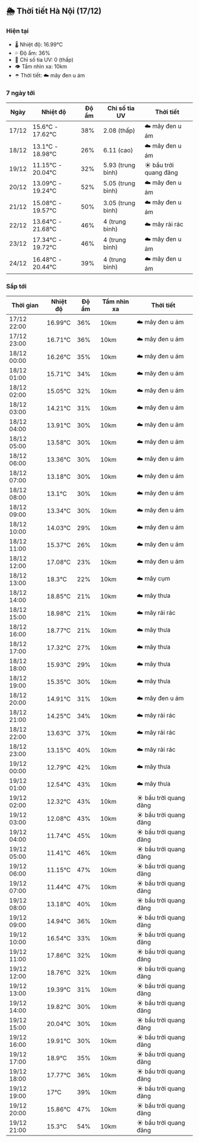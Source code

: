 ## 🌦️ Thời tiết Hà Nội (17/12)

### Hiện tại

- 🌡️ Nhiệt độ: 16.99℃
- 💦 Độ ẩm: 36%
- 🌟 Chỉ số tia UV: 0 (thấp)
- 👁️ Tầm nhìn xa: 10km
- ☂️ Thời tiết: ☁️ mây đen u ám

### 7 ngày tới

| Ngày | Nhiệt độ | Độ ẩm | Chỉ số tia UV | Thời tiết |
| --- | --- | --- | --- | --- |
| 17/12 | 15.6℃ - 17.62℃ | 38% | 2.08 (thấp) | ☁️ mây đen u ám |
| 18/12 | 13.1℃ - 18.98℃ | 26% | 6.11 (cao) | ☁️ mây đen u ám |
| 19/12 | 11.15℃ - 20.04℃ | 32% | 5.93 (trung bình) | ☀️ bầu trời quang đãng |
| 20/12 | 13.09℃ - 19.24℃ | 52% | 5.05 (trung bình) | ☁️ mây đen u ám |
| 21/12 | 15.08℃ - 19.57℃ | 50% | 3.05 (trung bình) | ☁️ mây đen u ám |
| 22/12 | 13.64℃ - 21.68℃ | 46% | 4 (trung bình) | ☁️ mây rải rác |
| 23/12 | 17.34℃ - 19.72℃ | 46% | 4 (trung bình) | ☁️ mây đen u ám |
| 24/12 | 16.48℃ - 20.44℃ | 39% | 4 (trung bình) | ☁️ mây đen u ám |

### Sắp tới

| Thời gian | Nhiệt độ | Độ ẩm | Tầm nhìn xa | Thời tiết |
| --- | --- | --- | --- | --- |
| 17/12 22:00 | 16.99℃ | 36% | 10km | ☁️ mây đen u ám |
| 17/12 23:00 | 16.71℃ | 36% | 10km | ☁️ mây đen u ám |
| 18/12 00:00 | 16.26℃ | 35% | 10km | ☁️ mây đen u ám |
| 18/12 01:00 | 15.71℃ | 34% | 10km | ☁️ mây đen u ám |
| 18/12 02:00 | 15.05℃ | 32% | 10km | ☁️ mây đen u ám |
| 18/12 03:00 | 14.21℃ | 31% | 10km | ☁️ mây đen u ám |
| 18/12 04:00 | 13.91℃ | 30% | 10km | ☁️ mây đen u ám |
| 18/12 05:00 | 13.58℃ | 30% | 10km | ☁️ mây đen u ám |
| 18/12 06:00 | 13.36℃ | 30% | 10km | ☁️ mây đen u ám |
| 18/12 07:00 | 13.18℃ | 30% | 10km | ☁️ mây đen u ám |
| 18/12 08:00 | 13.1℃ | 30% | 10km | ☁️ mây đen u ám |
| 18/12 09:00 | 13.34℃ | 30% | 10km | ☁️ mây đen u ám |
| 18/12 10:00 | 14.03℃ | 29% | 10km | ☁️ mây đen u ám |
| 18/12 11:00 | 15.37℃ | 26% | 10km | ☁️ mây đen u ám |
| 18/12 12:00 | 17.08℃ | 23% | 10km | ☁️ mây đen u ám |
| 18/12 13:00 | 18.3℃ | 22% | 10km | ☁️ mây cụm |
| 18/12 14:00 | 18.85℃ | 21% | 10km | ☁️ mây thưa |
| 18/12 15:00 | 18.98℃ | 21% | 10km | ☁️ mây rải rác |
| 18/12 16:00 | 18.77℃ | 21% | 10km | ☁️ mây thưa |
| 18/12 17:00 | 17.32℃ | 27% | 10km | ☁️ mây thưa |
| 18/12 18:00 | 15.93℃ | 29% | 10km | ☁️ mây thưa |
| 18/12 19:00 | 15.35℃ | 30% | 10km | ☁️ mây thưa |
| 18/12 20:00 | 14.91℃ | 31% | 10km | ☁️ mây đen u ám |
| 18/12 21:00 | 14.25℃ | 34% | 10km | ☁️ mây rải rác |
| 18/12 22:00 | 13.63℃ | 37% | 10km | ☁️ mây rải rác |
| 18/12 23:00 | 13.15℃ | 40% | 10km | ☁️ mây rải rác |
| 19/12 00:00 | 12.79℃ | 42% | 10km | ☁️ mây thưa |
| 19/12 01:00 | 12.54℃ | 43% | 10km | ☁️ mây thưa |
| 19/12 02:00 | 12.32℃ | 43% | 10km | ☀️ bầu trời quang đãng |
| 19/12 03:00 | 12.08℃ | 43% | 10km | ☀️ bầu trời quang đãng |
| 19/12 04:00 | 11.74℃ | 45% | 10km | ☀️ bầu trời quang đãng |
| 19/12 05:00 | 11.41℃ | 46% | 10km | ☀️ bầu trời quang đãng |
| 19/12 06:00 | 11.15℃ | 47% | 10km | ☀️ bầu trời quang đãng |
| 19/12 07:00 | 11.44℃ | 47% | 10km | ☀️ bầu trời quang đãng |
| 19/12 08:00 | 13.18℃ | 40% | 10km | ☀️ bầu trời quang đãng |
| 19/12 09:00 | 14.94℃ | 36% | 10km | ☀️ bầu trời quang đãng |
| 19/12 10:00 | 16.54℃ | 33% | 10km | ☀️ bầu trời quang đãng |
| 19/12 11:00 | 17.86℃ | 32% | 10km | ☀️ bầu trời quang đãng |
| 19/12 12:00 | 18.76℃ | 32% | 10km | ☀️ bầu trời quang đãng |
| 19/12 13:00 | 19.39℃ | 31% | 10km | ☀️ bầu trời quang đãng |
| 19/12 14:00 | 19.82℃ | 30% | 10km | ☀️ bầu trời quang đãng |
| 19/12 15:00 | 20.04℃ | 30% | 10km | ☀️ bầu trời quang đãng |
| 19/12 16:00 | 19.91℃ | 30% | 10km | ☀️ bầu trời quang đãng |
| 19/12 17:00 | 18.9℃ | 35% | 10km | ☀️ bầu trời quang đãng |
| 19/12 18:00 | 17.77℃ | 36% | 10km | ☀️ bầu trời quang đãng |
| 19/12 19:00 | 17℃ | 39% | 10km | ☀️ bầu trời quang đãng |
| 19/12 20:00 | 15.86℃ | 47% | 10km | ☀️ bầu trời quang đãng |
| 19/12 21:00 | 15.3℃ | 54% | 10km | ☀️ bầu trời quang đãng |
